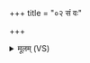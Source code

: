 +++
title = "०२ सं वः"

+++
<details><summary>मूलम् (VS)</summary>

सं वः॑ सृजत्वर्य॒मा सं पू॒षा सं बृह॒स्पतिः॑।  
समिन्द्रो॒ यो ध॑नंज॒यो मयि॑ पुष्यत॒ यद्वसु॑ ॥
</details>